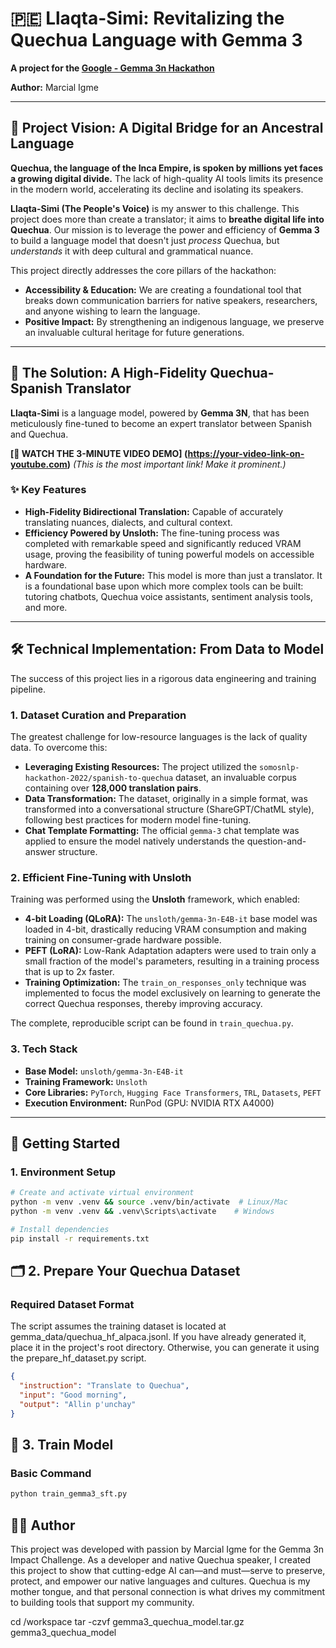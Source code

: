 # 🇵🇪 Llaqta-Simi: Revitalizing the Quechua Language with Gemma 3

**A project for the [Google - Gemma 3n Hackathon](https://www.kaggle.com/competitions/google-gemma-3n-hackathon)**

**Author:** Marcial Igme

---

## 🌟 Project Vision: A Digital Bridge for an Ancestral Language

**Quechua, the language of the Inca Empire, is spoken by millions yet faces a growing digital divide.** The lack of high-quality AI tools limits its presence in the modern world, accelerating its decline and isolating its speakers.

**Llaqta-Simi (The People's Voice)** is my answer to this challenge. This project does more than create a translator; it aims to **breathe digital life into Quechua**. Our mission is to leverage the power and efficiency of **Gemma 3** to build a language model that doesn't just _process_ Quechua, but _understands_ it with deep cultural and grammatical nuance.

This project directly addresses the core pillars of the hackathon:

- **Accessibility & Education:** We are creating a foundational tool that breaks down communication barriers for native speakers, researchers, and anyone wishing to learn the language.
- **Positive Impact:** By strengthening an indigenous language, we preserve an invaluable cultural heritage for future generations.

---

## 🚀 The Solution: A High-Fidelity Quechua-Spanish Translator

**Llaqta-Simi** is a language model, powered by **Gemma 3N**, that has been meticulously fine-tuned to become an expert translator between Spanish and Quechua.

**[🎥 WATCH THE 3-MINUTE VIDEO DEMO] (https://your-video-link-on-youtube.com)**
_(This is the most important link! Make it prominent.)_

### ✨ Key Features

- **High-Fidelity Bidirectional Translation:** Capable of accurately translating nuances, dialects, and cultural context.
- **Efficiency Powered by Unsloth:** The fine-tuning process was completed with remarkable speed and significantly reduced VRAM usage, proving the feasibility of tuning powerful models on accessible hardware.
- **A Foundation for the Future:** This model is more than just a translator. It is a foundational base upon which more complex tools can be built: tutoring chatbots, Quechua voice assistants, sentiment analysis tools, and more.

---

## 🛠️ Technical Implementation: From Data to Model

The success of this project lies in a rigorous data engineering and training pipeline.

### 1. Dataset Curation and Preparation

The greatest challenge for low-resource languages is the lack of quality data. To overcome this:

- **Leveraging Existing Resources:** The project utilized the `somosnlp-hackathon-2022/spanish-to-quechua` dataset, an invaluable corpus containing over **128,000 translation pairs**.
- **Data Transformation:** The dataset, originally in a simple format, was transformed into a conversational structure (ShareGPT/ChatML style), following best practices for modern model fine-tuning.
- **Chat Template Formatting:** The official `gemma-3` chat template was applied to ensure the model natively understands the question-and-answer structure.

### 2. Efficient Fine-Tuning with Unsloth

Training was performed using the **Unsloth** framework, which enabled:

- **4-bit Loading (QLoRA):** The `unsloth/gemma-3n-E4B-it` base model was loaded in 4-bit, drastically reducing VRAM consumption and making training on consumer-grade hardware possible.
- **PEFT (LoRA):** Low-Rank Adaptation adapters were used to train only a small fraction of the model's parameters, resulting in a training process that is up to 2x faster.
- **Training Optimization:** The `train_on_responses_only` technique was implemented to focus the model exclusively on learning to generate the correct Quechua responses, thereby improving accuracy.

The complete, reproducible script can be found in `train_quechua.py`.

### 3. Tech Stack

- **Base Model:** `unsloth/gemma-3n-E4B-it`
- **Training Framework:** `Unsloth`
- **Core Libraries:** `PyTorch`, `Hugging Face Transformers`, `TRL`, `Datasets`, `PEFT`
- **Execution Environment:** RunPod (GPU: NVIDIA RTX A4000)

---

## 🚀 Getting Started

### 1. Environment Setup

```bash
# Create and activate virtual environment
python -m venv .venv && source .venv/bin/activate  # Linux/Mac
python -m venv .venv && .venv\Scripts\activate    # Windows

# Install dependencies
pip install -r requirements.txt
```

## 🗂️ 2. Prepare Your Quechua Dataset

### Required Dataset Format

The script assumes the training dataset is located at gemma_data/quechua_hf_alpaca.jsonl. If you have already generated it, place it in the project's root directory. Otherwise, you can generate it using the prepare_hf_dataset.py script.

```json
{
  "instruction": "Translate to Quechua",
  "input": "Good morning",
  "output": "Allin p'unchay"
}
```

## 🚀 3. Train Model

### Basic Command

```bash
python train_gemma3_sft.py
```

## 🧑‍💻 Author

This project was developed with passion by Marcial Igme for the Gemma 3n Impact Challenge. As a developer and native Quechua speaker, I created this project to show that cutting-edge AI can—and must—serve to preserve, protect, and empower our native languages and cultures. Quechua is my mother tongue, and that personal connection is what drives my commitment to building tools that support my community.

cd /workspace
tar -czvf gemma3_quechua_model.tar.gz gemma3_quechua_model
